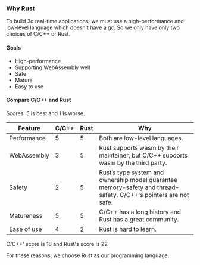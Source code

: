 ### Why Rust

To build 3d real-time applications, we must use a high-performance and low-level language which doesn't have a gc.
So we only have only two choices of C/C++ or Rust.

#### Goals

- High-performance
- Supporting WebAssembly well
- Safe
- Mature
- Easy to use

#### Compare C/C++ and Rust
Scores: 5 is best and 1 is worse.

| Feature | C/C++ | Rust | Why|
| --- | --- | --- | --- |
| Performance | 5 | 5 | Both are low-level languages. |
| WebAssembly | 3 | 5 | Rust supports wasm by their maintainer, but C/C++ supoorts wasm by the third party. |
| Safety | 2 | 5 | Rust’s type system and ownership model guarantee memory-safety and thread-safety. C/C++'s pointers are not safe.|
| Matureness | 5 | 5 | C/C++ has a long history and Rust has a great community. |
| Ease of use | 4 | 2 | Rust is hard to learn. |

C/C++' score is 18 and Rust's score is 22

For these reasons, we choose Rust as our programming language.
